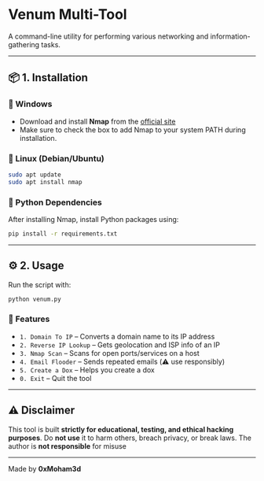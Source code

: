 # Venum Multi-Tool

A command-line utility for performing various networking and information-gathering tasks.

---

## 📦 1. Installation

### 🔹 Windows
- Download and install **Nmap** from the [official site](https://nmap.org/download.html#windows)
- Make sure to check the box to add Nmap to your system PATH during installation.

### 🔹 Linux (Debian/Ubuntu)
```bash
sudo apt update
sudo apt install nmap
```

### 🔹 Python Dependencies
After installing Nmap, install Python packages using:
```bash
pip install -r requirements.txt
```

---

## ⚙️ 2. Usage

Run the script with:
```bash
python venum.py
```

### 🧰 Features
- `1. Domain To IP` – Converts a domain name to its IP address
- `2. Reverse IP Lookup` – Gets geolocation and ISP info of an IP
- `3. Nmap Scan` – Scans for open ports/services on a host
- `4. Email Flooder` – Sends repeated emails (⚠️ use responsibly)
- `5. Create a Dox` – Helps you create a dox
- `0. Exit` – Quit the tool

---

## ⚠️ Disclaimer

This tool is built **strictly for educational, testing, and ethical hacking purposes**.
Do **not use** it to harm others, breach privacy, or break laws.
The author is **not responsible** for misuse

---

Made by **0xMoham3d**

